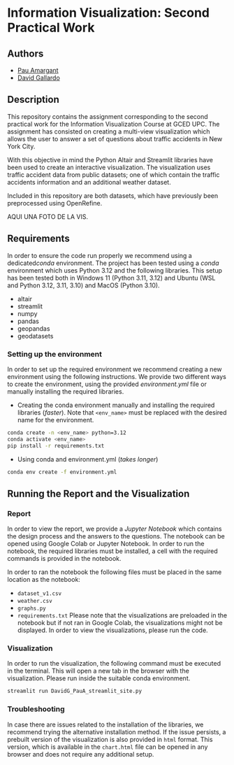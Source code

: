 # Information Visualization: Second Practical Work

## Authors
- [Pau Amargant](github.com/pamargant)
- [David Gallardo](github.com/dagallgit)
  
## Description
This repository contains the assignment corresponding to the second practical work for the Information Visualization Course at GCED UPC. The assignment has consisted on creating a multi-view visualization which allows the user to answer a set of questions about traffic accidents in New York City.  

With this objective in mind the Python Altair and Streamlit libraries have been used to create an interactive visualization. The visualization uses traffic accident data from public datasets; one of which contain the traffic accidents information and an additional weather dataset.

Included in this repository are both datasets, which have previously been preprocessed using OpenRefine.

AQUI UNA FOTO DE LA VIS.


## Requirements
In order to ensure the code run properly we recommend using a dedicated*conda* environment. The project has been tested using a *conda* environment which uses Python 3.12 and the following libraries. This setup has been tested both in Windows 11 (Python 3.11, 3.12) and Ubuntu (WSL and Python 3.12, 3.11, 3.10) and MacOS (Python 3.10).
- altair
- streamlit
- numpy
- pandas
- geopandas
- geodatasets

### Setting up the environment
In order to set up the required environment we recommend creating a new environment using the following instructions. We provide two different ways to create the environment, using the provided *environment.yml* file or manually installing the required libraries. 

- Creating the conda environment manually and installing the required libraries (_faster_). Note that `<env_name>` must be replaced with the desired name for the environment.
```bash
conda create -n <env_name> python=3.12
conda activate <env_name>
pip install -r requirements.txt
```
- Using conda and environment.yml (_takes longer_)
```bash
conda env create -f environment.yml
```
## Running the Report and the Visualization

### Report
In order to view the report, we provide a *Jupyter Notebook* which contains the design process and the answers to the questions. The notebook can be opened using Google Colab or Jupyter Notebook. In order to run the notebook, the required libraries must be installed, a cell with the required commands is provided in the notebook.

In order to ran the notebook the following files must be placed in the same location as the notebook:
- `dataset_v1.csv`
- `weather.csv`
- `graphs.py`
- `requirements.txt`
Please note that the visualizations are preloaded in the notebook but if not ran in Google Colab, the visualizations might not be displayed. In order to view the visualizations, please run the code.

### Visualization
In order to run the visualization, the following command must be executed in the terminal. This will open a new tab in the browser with the visualization. Please run inside the suitable conda environment.
```bash
streamlit run DavidG_PauA_streamlit_site.py
```

### Troubleshooting
In case there are issues related to the installation of the libraries, we recommend trying the alternative installation method. If the issue persists, a prebuilt version of the visualization is also provided in `html` format. This version, which is available in the `chart.html` file can be opened in any browser and does not require any additional setup.

